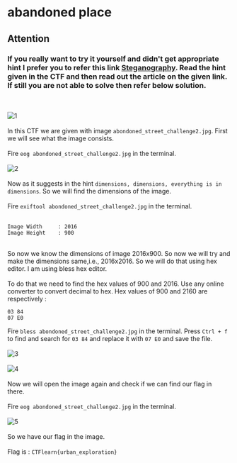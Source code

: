 # abandoned place
## Attention
### If you really want to try it yourself and didn't get appropriate hint I prefer you to refer this link [Steganography](https://www.programmersought.com/article/54231957708/). Read the hint given in the CTF and then read out the article on the given link. If still you are not able to solve then refer below solution.
<br><br>
![1](https://user-images.githubusercontent.com/56958135/104118503-acb50b80-534f-11eb-9c11-0fcd59531ead.png)
<br><br>
In this CTF we are given with image `abondoned_street_challenge2.jpg`. First we will see what the image consists.
<br><br>
Fire `eog abondoned_street_challenge2.jpg` in the terminal.
<br><br>
![2](https://user-images.githubusercontent.com/56958135/104118504-ade63880-534f-11eb-8b6a-0ce09e355b12.png)
<br><br>
Now as it suggests in the hint `dimensions, dimensions, everything is in dimensions`. So we will find the dimensions of the image.
<br><br>
Fire `exiftool abondoned_street_challenge2.jpg` in the terminal.
<br><br>
```
Image Width     : 2016
Image Height    : 900
```
<br>So now we know the dimensions of image 2016x900. So now we will try and make the dimensions same,i.e., 2016x2016. So we will do that using hex editor. I am using bless hex editor.
<br><br>
To do that we need to find the hex values of 900 and 2016. Use any online converter to convert decimal to hex. Hex values of 900 and 2160 are respectively :
```
03 84
07 E0
```
Fire `bless abondoned_street_challenge2.jpg` in the terminal. Press `Ctrl + f` to find and search for `03 84` and replace it with `07 E0` and save the file.
<br><br>
![3](https://user-images.githubusercontent.com/56958135/104118508-afaffc00-534f-11eb-8025-512497d8c97b.png)
<br><br>
![4](https://user-images.githubusercontent.com/56958135/104118509-b0489280-534f-11eb-84c1-7b089b82ca13.png)
<br><br>
Now we will open the image again and check if we can find our flag in there.
<br><br>
Fire `eog abondoned_street_challenge2.jpg` in the terminal.
<br><br>
![5](https://user-images.githubusercontent.com/56958135/104118510-b0e12900-534f-11eb-8146-317d0395cc06.png)
<br><br>
So we have our flag in the image.
<br><br>
Flag is : `CTFlearn{urban_exploration}`
